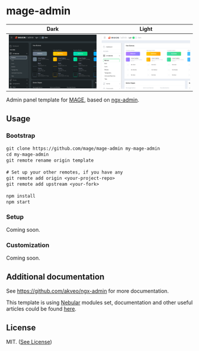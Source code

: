 # mage-admin

| Dark | Light |
|---|---|
|<img src="./images/theme-dark.png" width="100%" /> | <img src="./images/theme-light.png" width="100%" /> |

Admin panel template for [MAGE](https://github.com/mage), based on <a target="_blank" href="http://akveo.com/ngx-admin/">ngx-admin</a>.

## Usage

### Bootstrap

```shell
git clone https://github.com/mage/mage-admin my-mage-admin
cd my-mage-admin
git remote rename origin template

# Set up your other remotes, if you have any
git remote add origin <your-project-repo>
git remote add upstream <your-fork>

npm install
npm start
```

### Setup

Coming soon.

### Customization

Coming soon.
 
## Additional documentation

See https://github.com/akveo/ngx-admin for more documentation.

This template is using [Nebular](https://github.com/akveo/nebular) modules set, documentation and other useful articles could be found [here](https://akveo.github.io/nebular/#/docs/installation/based-on-starter-kit-ngxadmin).

## License

MIT. ([See License](./LICENSE))
